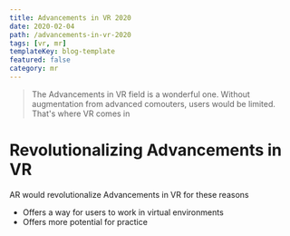 ```yaml
---
title: Advancements in VR 2020
date: 2020-02-04
path: /advancements-in-vr-2020
tags: [vr, mr]
templateKey: blog-template
featured: false
category: mr
---
```

> The Advancements in VR field is a wonderful one. Without augmentation from advanced comouters, users would be limited. That's where VR comes in

# Revolutionalizing Advancements in VR
AR would revolutionalize Advancements in VR for these reasons

* Offers a way for users to work in virtual environments
* Offers more potential for practice